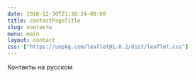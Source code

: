```yaml
---
date: 2016-12-30T21:30:24-08:00
title: contactPageTitle
slug: контакты
menu: main
layout: contact
css: ["https://unpkg.com/leaflet@1.0.2/dist/leaflet.css"]
---
```


Контакты на русском